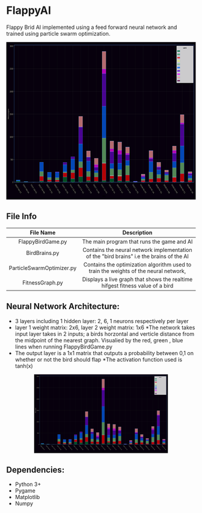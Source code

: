 # FlappyAI
Flappy Brid AI implemented using a feed forward neural network and trained using particle swarm optimization.
<p align="center">
<img src="https://github.com/Dittam/ChatStats/blob/master/sceenshots/messageDistribution.png" width="800" height="418">
</p>


## File Info

|          File Name          |                                        Description                                       |
|:--------------------:|:------------------------------------------------------------------------------------:|
| FlappyBirdGame.py           | The main program that runs the game and AI                                                                       |
| BirdBrains.py       | Contains the neural network implementation of the "bird brains" i.e the brains of the AI                                              |
| ParticleSwarmOptimizer.py | Contains the optimization algorithm used to train the weights of the neural network,   |
| FitnessGraph.py           | Displays a live graph that shows the realtime hifgest fitness value of a bird                                                                   |


## Neural Network Architecture:
* 3 layers including 1 hidden layer: 2, 6, 1 neurons respectively per layer
* layer 1 weight matrix: 2x6,  layer 2 weight matrix: 1x6
*The network takes input layer takes in 2 inputs; a birds horzontal and verticle distance from the midpoint of the nearest graph. Visualied by the red, green , blue lines when running FlappyBirdGame.py
* The output layer is a 1x1 matrix that outputs a probability between 0,1 on whether or not the bird should flap
*The activation function used is tanh(x)

<p align="center">
<img src="https://github.com/Dittam/ChatStats/blob/master/sceenshots/messageDistribution.png" width="356" height="209">
</p>


##

## Dependencies:
* Python 3+
* Pygame
* Matplotlib
* Numpy
